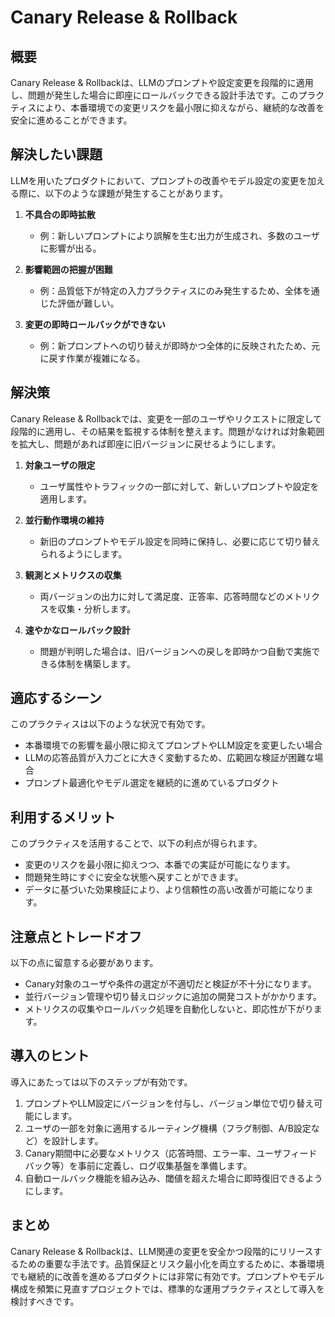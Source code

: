 # Canary Release & Rollback

## 概要

Canary Release & Rollbackは、LLMのプロンプトや設定変更を段階的に適用し、問題が発生した場合に即座にロールバックできる設計手法です。このプラクティスにより、本番環境での変更リスクを最小限に抑えながら、継続的な改善を安全に進めることができます。

## 解決したい課題

LLMを用いたプロダクトにおいて、プロンプトの改善やモデル設定の変更を加える際に、以下のような課題が発生することがあります。

1. **不具合の即時拡散**
   - 例：新しいプロンプトにより誤解を生む出力が生成され、多数のユーザに影響が出る。

2. **影響範囲の把握が困難**
   - 例：品質低下が特定の入力プラクティスにのみ発生するため、全体を通じた評価が難しい。

3. **変更の即時ロールバックができない**
   - 例：新プロンプトへの切り替えが即時かつ全体的に反映されたため、元に戻す作業が複雑になる。

## 解決策

Canary Release & Rollbackでは、変更を一部のユーザやリクエストに限定して段階的に適用し、その結果を監視する体制を整えます。問題がなければ対象範囲を拡大し、問題があれば即座に旧バージョンに戻せるようにします。

1. **対象ユーザの限定**
   - ユーザ属性やトラフィックの一部に対して、新しいプロンプトや設定を適用します。

2. **並行動作環境の維持**
   - 新旧のプロンプトやモデル設定を同時に保持し、必要に応じて切り替えられるようにします。

3. **観測とメトリクスの収集**
   - 両バージョンの出力に対して満足度、正答率、応答時間などのメトリクスを収集・分析します。

4. **速やかなロールバック設計**
   - 問題が判明した場合は、旧バージョンへの戻しを即時かつ自動で実施できる体制を構築します。

## 適応するシーン

このプラクティスは以下のような状況で有効です。

- 本番環境での影響を最小限に抑えてプロンプトやLLM設定を変更したい場合
- LLMの応答品質が入力ごとに大きく変動するため、広範囲な検証が困難な場合
- プロンプト最適化やモデル選定を継続的に進めているプロダクト

## 利用するメリット

このプラクティスを活用することで、以下の利点が得られます。

- 変更のリスクを最小限に抑えつつ、本番での実証が可能になります。
- 問題発生時にすぐに安全な状態へ戻すことができます。
- データに基づいた効果検証により、より信頼性の高い改善が可能になります。

## 注意点とトレードオフ

以下の点に留意する必要があります。

- Canary対象のユーザや条件の選定が不適切だと検証が不十分になります。
- 並行バージョン管理や切り替えロジックに追加の開発コストがかかります。
- メトリクスの収集やロールバック処理を自動化しないと、即応性が下がります。

## 導入のヒント

導入にあたっては以下のステップが有効です。

1. プロンプトやLLM設定にバージョンを付与し、バージョン単位で切り替え可能にします。
2. ユーザの一部を対象に適用するルーティング機構（フラグ制御、A/B設定など）を設計します。
3. Canary期間中に必要なメトリクス（応答時間、エラー率、ユーザフィードバック等）を事前に定義し、ログ収集基盤を準備します。
4. 自動ロールバック機能を組み込み、閾値を超えた場合に即時復旧できるようにします。

## まとめ

Canary Release & Rollbackは、LLM関連の変更を安全かつ段階的にリリースするための重要な手法です。品質保証とリスク最小化を両立するために、本番環境でも継続的に改善を進めるプロダクトには非常に有効です。プロンプトやモデル構成を頻繁に見直すプロジェクトでは、標準的な運用プラクティスとして導入を検討すべきです。
